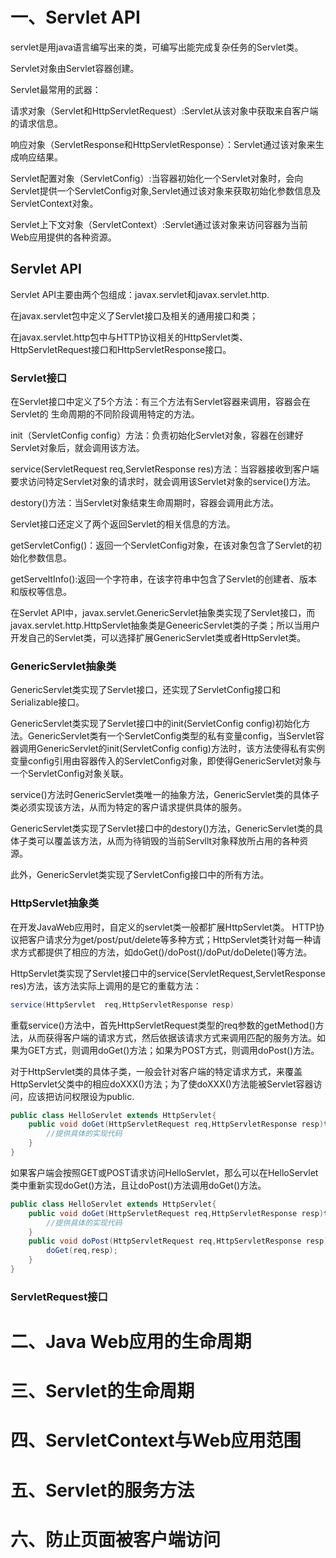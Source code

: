 # 一、Servlet API
servlet是用java语言编写出来的类，可编写出能完成复杂任务的Servlet类。

Servlet对象由Servlet容器创建。

Servlet最常用的武器：

请求对象（Servlet和HttpServletRequest）:Servlet从该对象中获取来自客户端的请求信息。

响应对象（ServletResponse和HttpServletResponse）：Servlet通过该对象来生成响应结果。

Servlet配置对象（ServletConfig）:当容器初始化一个Servlet对象时，会向Servlet提供一个ServletConfig对象,Servlet通过该对象来获取初始化参数信息及ServletContext对象。

Servlet上下文对象（ServletContext）:Servlet通过该对象来访问容器为当前Web应用提供的各种资源。

## Servlet API 
Servlet API主要由两个包组成：javax.servlet和javax.servlet.http.

在javax.servlet包中定义了Servlet接口及相关的通用接口和类；

在javax.servlet.http包中与HTTP协议相关的HttpServlet类、HttpServletRequest接口和HttpServletResponse接口。
### Servlet接口
在Servlet接口中定义了5个方法：有三个方法有Servlet容器来调用，容器会在Servlet的 生命周期的不同阶段调用特定的方法。

init（ServletConfig config）方法：负责初始化Servlet对象，容器在创建好Servlet对象后，就会调用该方法。

service(ServletRequest req,ServletResponse res)方法：当容器接收到客户端要求访问特定Servlet对象的请求时，就会调用该Servlet对象的service()方法。

destory()方法：当Servlet对象结束生命周期时，容器会调用此方法。

Servlet接口还定义了两个返回Servlet的相关信息的方法。

getServletConfig()：返回一个ServletConfig对象，在该对象包含了Servlet的初始化参数信息。

getServeltInfo():返回一个字符串，在该字符串中包含了Servlet的创建者、版本和版权等信息。

在Servlet API中，javax.servlet.GenericServlet抽象类实现了Servlet接口，而javax.servlet.http.HttpServlet抽象类是GeneericServlet类的子类；所以当用户开发自己的Servlet类，可以选择扩展GenericServlet类或者HttpServlet类。
### GenericServlet抽象类
GenericServlet类实现了Servlet接口，还实现了ServletConfig接口和Serializable接口。

GenericServlet类实现了Servlet接口中的init(ServletConfig config)初始化方法。GenericServlet类有一个ServletConfig类型的私有变量config，当Servlet容器调用GenericServlet的init(ServletConfig config)方法时，该方法使得私有实例变量config引用由容器传入的ServletConfig对象，即使得GenericServlet对象与一个ServletConfig对象关联。



service()方法时GenericServlet类唯一的抽象方法，GenericServlet类的具体子类必须实现该方法，从而为特定的客户请求提供具体的服务。

GenericServlet类实现了Servlet接口中的destory()方法，GenericServlet类的具体子类可以覆盖该方法，从而为待销毁的当前Servllt对象释放所占用的各种资源。

此外，GenericServlet类实现了ServletConfig接口中的所有方法。
### HttpServlet抽象类
在开发JavaWeb应用时，自定义的servlet类一般都扩展HttpServlet类。
HTTP协议把客户请求分为get/post/put/delete等多种方式；HttpServlet类针对每一种请求方式都提供了相应的方法，如doGet()/doPost()/doPut/doDelete()等方法。

HttpServlet类实现了Servlet接口中的service(ServletRequest,ServletResponse res)方法，该方法实际上调用的是它的重载方法：
```java
service(HttpServlet  req,HttpServletResponse resp)
```
重载service()方法中，首先HttpServletRequest类型的req参数的getMethod()方法，从而获得客户端的请求方式，然后依据该请求方式来调用匹配的服务方法。如果为GET方式，则调用doGet()方法；如果为POST方式，则调用doPost()方法。


对于HttpServlet类的具体子类，一般会针对客户端的特定请求方式，来覆盖HttpServlet父类中的相应doXXX()方法；为了使doXXX()方法能被Servlet容器访问，应该把访问权限设为public.
```java
public class HelloServlet extends HttpServlet{
    public void doGet(HttpServletRequest req,HttpServletResponse resp)throws ServletException,IOException{
        //提供具体的实现代码
    }
}
```
如果客户端会按照GET或POST请求访问HelloServlet，那么可以在HelloServlet类中重新实现doGet()方法，且让doPost()方法调用doGet()方法。
```java
public class HelloServlet extends HttpServlet{
    public void doGet(HttpServletRequest req,HttpServletResponse resp)throws ServletException,IOException{
        //提供具体的实现代码
    }
    public void doPost(HttpServletRequest req,HttpServletResponse resp)throws ServletException,IOException{
        doGet(req,resp);
    }
}
```
### ServletRequest接口




# 二、Java Web应用的生命周期

# 三、Servlet的生命周期

# 四、ServletContext与Web应用范围

# 五、Servlet的服务方法

# 六、防止页面被客户端访问
